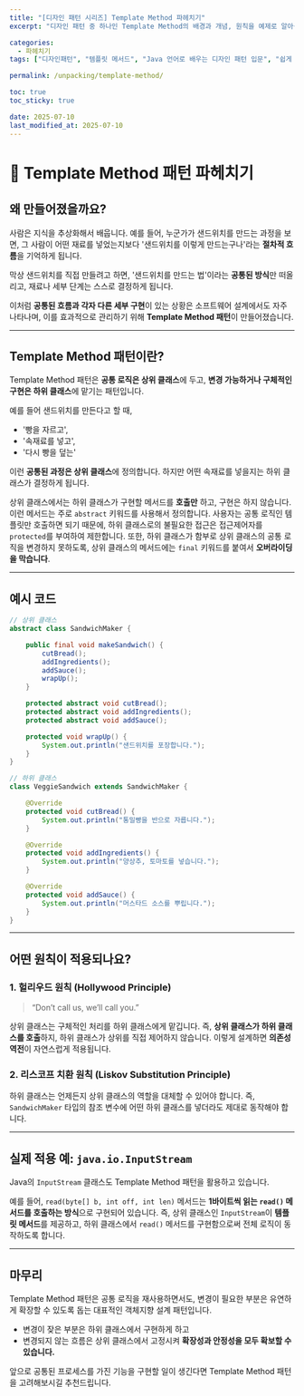 ```yaml
---
title: "[디자인 패턴 시리즈] Template Method 파헤치기"
excerpt: "디자인 패턴 중 하나인 Template Method의 배경과 개념, 원칙을 예제로 알아봅니다."

categories:
  - 파헤치기
tags: ["디자인패턴", "템플릿 메서드", "Java 언어로 배우는 디자인 패턴 입문", "쉽게 배워 바로 써먹는 디자인 패턴"]

permalink: /unpacking/template-method/

toc: true
toc_sticky: true

date: 2025-07-10
last_modified_at: 2025-07-10
---
```



# 🧱 Template Method 패턴 파헤치기

##  왜 만들어졌을까요?

사람은 지식을 추상화해서 배웁니다.
예를 들어, 누군가가 샌드위치를 만드는 과정을 보면, 그 사람이 어떤 재료를 넣었는지보다 '샌드위치를 이렇게 만드는구나'라는 **절차적 흐름**을 기억하게 됩니다.

막상 샌드위치를 직접 만들려고 하면, '샌드위치를 만드는 법'이라는 **공통된 방식**만 떠올리고, 재료나 세부 단계는 스스로 결정하게 됩니다.

이처럼 **공통된 흐름과 각자 다른 세부 구현**이 있는 상황은 소프트웨어 설계에서도 자주 나타나며, 이를 효과적으로 관리하기 위해 **Template Method 패턴**이 만들어졌습니다.

---

##  Template Method 패턴이란?

Template Method 패턴은 **공통 로직은 상위 클래스**에 두고,
**변경 가능하거나 구체적인 구현은 하위 클래스**에 맡기는 패턴입니다.

예를 들어 샌드위치를 만든다고 할 때,

* '빵을 자르고',
* '속재료를 넣고',
* '다시 빵을 덮는'

이런 **공통된 과정은 상위 클래스**에 정의합니다.
하지만 어떤 속재료를 넣을지는 하위 클래스가 결정하게 됩니다.

상위 클래스에서는 하위 클래스가 구현할 메서드를 **호출만** 하고,
구현은 하지 않습니다. 이런 메서드는 주로 `abstract` 키워드를 사용해서 정의합니다.
사용자는 공통 로직인 템플릿만 호출하면 되기 때문에, 하위 클래스로의 불필요한 접근은 접근제어자를 `protected`를 부여하여 제한합니다.
또한, 하위 클래스가 함부로 상위 클래스의 공통 로직을 변경하지 못하도록, 상위 클래스의 메서드에는 `final` 키워드를 붙여서 **오버라이딩을 막습니다**.


---

##  예시 코드

```java
// 상위 클래스
abstract class SandwichMaker {

    public final void makeSandwich() {
        cutBread();
        addIngredients();
        addSauce();
        wrapUp();
    }

    protected abstract void cutBread();
    protected abstract void addIngredients();
    protected abstract void addSauce();

    protected void wrapUp() {
        System.out.println("샌드위치를 포장합니다.");
    }
}

// 하위 클래스
class VeggieSandwich extends SandwichMaker {

    @Override
    protected void cutBread() {
        System.out.println("통밀빵을 반으로 자릅니다.");
    }

    @Override
    protected void addIngredients() {
        System.out.println("양상추, 토마토를 넣습니다.");
    }

    @Override
    protected void addSauce() {
        System.out.println("머스타드 소스를 뿌립니다.");
    }
}
```

---

##  어떤 원칙이 적용되나요?

### 1. 헐리우드 원칙 (Hollywood Principle)

> “Don’t call us, we’ll call you.”

상위 클래스는 구체적인 처리를 하위 클래스에게 맡깁니다.
즉, **상위 클래스가 하위 클래스를 호출**하지, 하위 클래스가 상위를 직접 제어하지 않습니다.
이렇게 설계하면 **의존성 역전**이 자연스럽게 적용됩니다.

### 2. 리스코프 치환 원칙 (Liskov Substitution Principle)

하위 클래스는 언제든지 상위 클래스의 역할을 대체할 수 있어야 합니다.
즉, `SandwichMaker` 타입의 참조 변수에 어떤 하위 클래스를 넣더라도 제대로 동작해야 합니다.

---

##  실제 적용 예: `java.io.InputStream`

Java의 `InputStream` 클래스도 Template Method 패턴을 활용하고 있습니다.

예를 들어, `read(byte[] b, int off, int len)` 메서드는 **1바이트씩 읽는 `read()` 메서드를 호출하는 방식**으로 구현되어 있습니다.
즉, 상위 클래스인 `InputStream`이 **템플릿 메서드**를 제공하고,
하위 클래스에서 `read()` 메서드를 구현함으로써 전체 로직이 동작하도록 합니다.

---

## 마무리

Template Method 패턴은 공통 로직을 재사용하면서도,
변경이 필요한 부분은 유연하게 확장할 수 있도록 돕는 대표적인 객체지향 설계 패턴입니다.

* 변경이 잦은 부분은 하위 클래스에서 구현하게 하고
* 변경되지 않는 흐름은 상위 클래스에서 고정시켜
  **확장성과 안정성을 모두 확보할 수 있습니다.**

앞으로 공통된 프로세스를 가진 기능을 구현할 일이 생긴다면
Template Method 패턴을 고려해보시길 추천드립니다.
